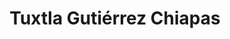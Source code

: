 ---
title: Tuxtla Gutiérrez Chiapas
url: /tuxtla-gutierrez-chiapas/
latitude: 16.747
longitude: -93.092
---